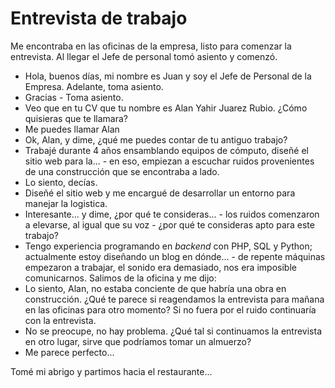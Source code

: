 # Entrevista de trabajo
Me encontraba en las oficinas de la empresa, listo para comenzar la entrevista. Al llegar el Jefe de personal tomó asiento y comenzó.

- Hola, buenos días, mi nombre es Juan y soy el Jefe de Personal de la Empresa. Adelante, toma asiento.
- Gracias - Toma asiento.
- Veo que en tu CV que tu nombre es Alan Yahir Juarez Rubio. ¿Cómo quisieras que te llamara?
- Me puedes llamar Alan
- Ok, Alan, y dime, ¿qué me puedes contar de tu antiguo trabajo?
- Trabajé durante 4 años ensamblando equipos de cómputo, diseñé el sitio web para la... - en eso, empiezan a escuchar ruidos provenientes de una construcción que se encontraba a lado.
- Lo siento, decías.
- Diseñé el sitio web y me encargué de desarrollar un entorno para manejar la logistica.
- Interesante... y dime, ¿por qué te consideras... - los ruidos comenzaron a elevarse, al igual que su voz - ¿por qué te consideras apto para este trabajo?
- Tengo experiencia programando en *backend* con PHP, SQL y Python; actualmente estoy diseñando un blog en dónde... - de repente máquinas empezaron a trabajar, el sonido era demasiado, nos era imposible comunicarnos. Salimos de la oficina y me dijo: 
- Lo siento, Alan, no estaba conciente de que habría una obra en construcción. ¿Qué te parece si reagendamos la entrevista para mañana en las oficinas para otro momento? Si no fuera por el ruido continuaría con la entrevista.
- No se preocupe, no hay problema. ¿Qué tal si continuamos la entrevista en otro lugar, sirve que podríamos tomar un almuerzo?
- Me parece perfecto...

Tomé mi abrigo y partimos hacia el restaurante...
